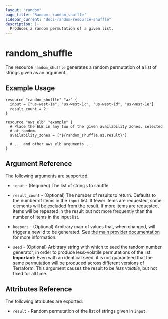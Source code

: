 ```yaml
---
layout: "random"
page_title: "Random: random_shuffle"
sidebar_current: "docs-random-resource-shuffle"
description: |-
  Produces a random permutation of a given list.
---
```


# random\_shuffle

The resource `random_shuffle` generates a random permutation of a list
of strings given as an argument.

## Example Usage

```
resource "random_shuffle" "az" {
  input = ["us-west-1a", "us-west-1c", "us-west-1d", "us-west-1e"]
  result_count = 2
}

resource "aws_elb" "example" {
  # Place the ELB in any two of the given availability zones, selected
  # at random.
  availability_zones = ["${random_shuffle.az.result}"]

  # ... and other aws_elb arguments ...
}
```

## Argument Reference

The following arguments are supported:

* `input` - (Required) The list of strings to shuffle.

* `result_count` - (Optional) The number of results to return. Defaults to
  the number of items in the `input` list. If fewer items are requested,
  some elements will be excluded from the result. If more items are requested,
  items will be repeated in the result but not more frequently than the number
  of items in the input list.

* `keepers` - (Optional) Arbitrary map of values that, when changed, will
  trigger a new id to be generated. See
  [the main provider documentation](../index.html) for more information.

* `seed` - (Optional) Arbitrary string with which to seed the random number
  generator, in order to produce less-volatile permutations of the list.
  **Important:** Even with an identical seed, it is not guaranteed that the
  same permutation will be produced across different versions of Terraform.
  This argument causes the result to be *less volatile*, but not fixed for
  all time.

## Attributes Reference

The following attributes are exported:

* `result` - Random permutation of the list of strings given in `input`.
